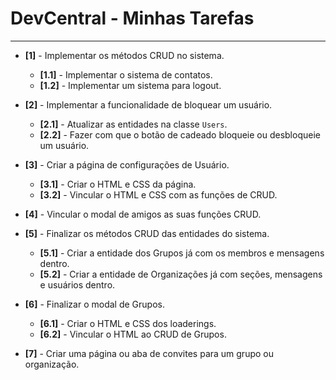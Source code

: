 # DevCentral - Minhas Tarefas

---

- **[1]** - Implementar os métodos CRUD no sistema.
    - **[1.1]** - Implementar o sistema de contatos.
    - **[1.2]** - Implementar um sistema para logout.

- **[2]** - Implementar a funcionalidade de bloquear um usuário.
    - **[2.1]** - Atualizar as entidades na classe `Users`.
    - **[2.2]** - Fazer com que o botão de cadeado bloqueie ou desbloqueie um usuário.

- **[3]** - Criar a página de configurações de Usuário.
    - **[3.1]** - Criar o HTML e CSS da página.
    - **[3.2]** - Vincular o HTML e CSS com as funções de CRUD.

- **[4]** - Vincular o modal de amigos as suas funções CRUD.

- **[5]** - Finalizar os métodos CRUD das entidades do sistema.
    - **[5.1]** - Criar a entidade dos Grupos já com os membros e mensagens dentro.
    - **[5.2]** - Criar a entidade de Organizações já com seções, mensagens e usuários dentro.

- **[6]** - Finalizar o modal de Grupos.
    - **[6.1]** - Criar o HTML e CSS dos loaderings.
    - **[6.2]** - Vincular o HTML ao CRUD de Grupos.

- **[7]** - Criar uma página ou aba de convites para um grupo ou organização.